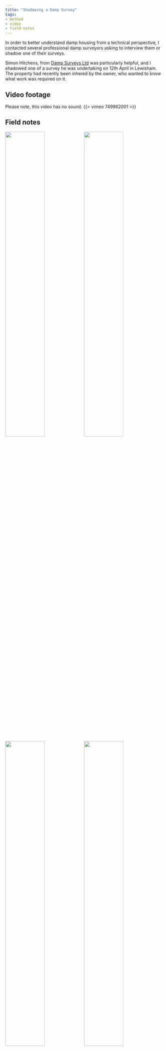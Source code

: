 ```yaml
---
title: "Shadowing a Damp Survey"
tags:
- method
- video
- field-notes
---
```


In order to better understand damp housing from a technical perspective, I contacted several professional damp surveyors asking to interview them or shadow one of their surveys. 

Simon Hitchens, from [Damp Surveys Ltd](https://dampsurveys.com/) was particularly helpful, and I shadowed one of a survey he was undertaking on 12th April in Lewisham. The property had recently been inhered by the owner, who wanted to know what work was required on it.  

## Video footage
Please note, this video has no sound. 
{{< vimeo 749962001 >}}

## Field notes

<img src="https://elaraks.github.io/dampcapital/20220412_140148_Page_1.jpg" width="50%"/><img src="https://elaraks.github.io/dampcapital/20220412_140148_Page_2.jpg" width="50%"/>
<img src="https://elaraks.github.io/dampcapital/20220412_140148_Page_3.jpg" width="50%"/><img src="https://elaraks.github.io/dampcapital/20220412_140148_Page_4.jpg" width="50%"/>
<img src="https://elaraks.github.io/dampcapital/20220412_140148_Page_5.jpg" width="50%"/><img src="https://elaraks.github.io/dampcapital/20220412_140148_Page_6.jpg" width="50%"/>
<img src="https://elaraks.github.io/dampcapital/20220412_140148_Page_7.jpg" width="50%"/><img src="https://elaraks.github.io/dampcapital/20220412_140148_Page_8.jpg" width="50%"/>
<img src="https://elaraks.github.io/dampcapital/20220412_140148_Page_9.jpg" width="50%"/><img src="https://elaraks.github.io/dampcapital/20220412_140148_Page_11.jpg" width="50%"/>

## Outcome survey

Once complete, Simon sent me an anonimised copy of the survey I had shadowed, and an overview of outcomes the last 30 surveys he had undertaken.

<img src="https://elaraks.github.io/dampcapital/Screenshot-2022-09-15.jpg" width="100%"/>

<a href="https://elaraks.github.io/dampcapital/images/methods/methods/example-part-owner-damp-report.pfg">Right click and select 'Open link in new tab' to the survey.</a>.
